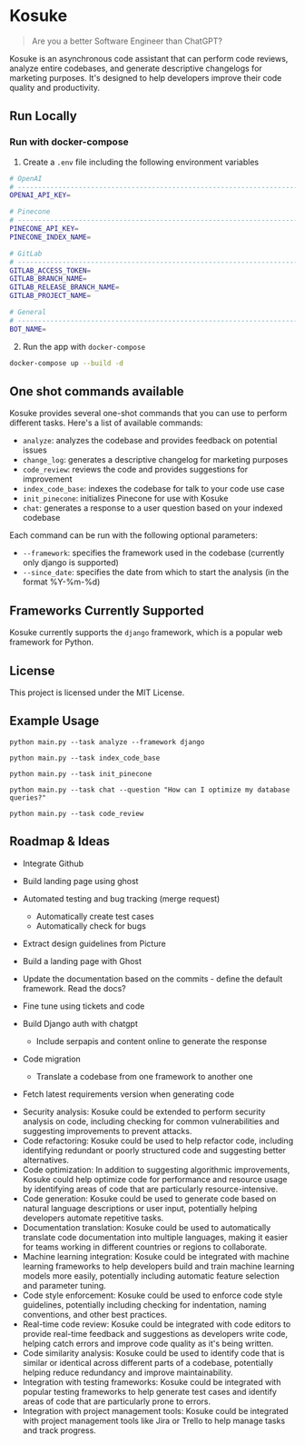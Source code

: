 # Kosuke

> Are you a better Software Engineer than ChatGPT?

Kosuke is an asynchronous code assistant that can perform code reviews, analyze entire codebases, and generate descriptive changelogs for marketing purposes. It's designed to help developers improve their code quality and productivity.

## Run Locally

### Run with docker-compose

1. Create a `.env` file including the following environment variables

```bash
# OpenAI
# ------------------------------------------------------------------------------
OPENAI_API_KEY=

# Pinecone
# ------------------------------------------------------------------------------
PINECONE_API_KEY=
PINECONE_INDEX_NAME=

# GitLab
# ------------------------------------------------------------------------------
GITLAB_ACCESS_TOKEN=
GITLAB_BRANCH_NAME=
GITLAB_RELEASE_BRANCH_NAME=
GITLAB_PROJECT_NAME=

# General
# ------------------------------------------------------------------------------
BOT_NAME=
```

2. Run the app with `docker-compose`

```bash
docker-compose up --build -d
```
## One shot commands available

Kosuke provides several one-shot commands that you can use to perform different tasks. Here's a list of available commands:

- `analyze`: analyzes the codebase and provides feedback on potential issues
- `change_log`: generates a descriptive changelog for marketing purposes
- `code_review`: reviews the code and provides suggestions for improvement
- `index_code_base`: indexes the codebase for talk to your code use case
- `init_pinecone`: initializes Pinecone for use with Kosuke
- `chat`: generates a response to a user question based on your indexed codebase

Each command can be run with the following optional parameters:

- `--framework`: specifies the framework used in the codebase (currently only django is supported)
- `--since_date`: specifies the date from which to start the analysis (in the format %Y-%m-%d)

## Frameworks Currently Supported

Kosuke currently supports the `django` framework, which is a popular web framework for Python.

## License

This project is licensed under the MIT License.

## Example Usage

    python main.py --task analyze --framework django

    python main.py --task index_code_base

    python main.py --task init_pinecone

    python main.py --task chat --question "How can I optimize my database queries?"

    python main.py --task code_review

## Roadmap & Ideas

* Integrate Github
* Build landing page using ghost

* Automated testing and bug tracking (merge request)
    * Automatically create test cases
    * Automatically check for bugs
* Extract design guidelines from Picture
* Build a landing page with Ghost
* Update the documentation based on the commits - define the default framework. Read the docs?
* Fine tune using tickets and code
* Build Django auth with chatgpt
    * Include serpapis and content online to generate the response
* Code migration
    * Translate a codebase from one framework to another one
* Fetch latest requirements version when generating code

- Security analysis: Kosuke could be extended to perform security analysis on code, including checking for common vulnerabilities and suggesting improvements to prevent attacks.
- Code refactoring: Kosuke could be used to help refactor code, including identifying redundant or poorly structured code and suggesting better alternatives.
- Code optimization: In addition to suggesting algorithmic improvements, Kosuke could help optimize code for performance and resource usage by identifying areas of code that are particularly resource-intensive.
- Code generation: Kosuke could be used to generate code based on natural language descriptions or user input, potentially helping developers automate repetitive tasks.
- Documentation translation: Kosuke could be used to automatically translate code documentation into multiple languages, making it easier for teams working in different countries or regions to collaborate.
- Machine learning integration: Kosuke could be integrated with machine learning frameworks to help developers build and train machine learning models more easily, potentially including automatic feature selection and parameter tuning.
- Code style enforcement: Kosuke could be used to enforce code style guidelines, potentially including checking for indentation, naming conventions, and other best practices.
- Real-time code review: Kosuke could be integrated with code editors to provide real-time feedback and suggestions as developers write code, helping catch errors and improve code quality as it's being written.
- Code similarity analysis: Kosuke could be used to identify code that is similar or identical across different parts of a codebase, potentially helping reduce redundancy and improve maintainability.
- Integration with testing frameworks: Kosuke could be integrated with popular testing frameworks to help generate test cases and identify areas of code that are particularly prone to errors.
- Integration with project management tools: Kosuke could be integrated with project management tools like Jira or Trello to help manage tasks and track progress.
